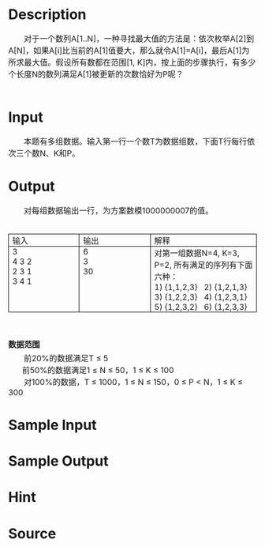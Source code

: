 
# Description

<div class="content"><div><span style="font-size: medium">       对于一个数列A[1..N]，一种寻找最大值的方法是：依次枚举A[2]到A[N]，如果A[i]比当前的A[1]值要大，那么就令A[1]=A[i]，最后A[1]为所求最大值。假设所有数都在范围[1, K]内，按上面的步骤执行，有多少个长度N的数列满足A[1]被更新的次数恰好为P呢？</span></div>
<div><span style="font-size: medium"> </span></div></div>

# Input

<div class="content"><div><span style="font-size: medium">       本题有多组数据。输入第一行一个数T为数据组数，下面T行每行依次三个数N、K和P。</span></div></div>

# Output

<div class="content"><div><span style="font-size: medium">       对每组数据输出一行，为方案数模1000000007的值。</span></div>
<div><span style="font-size: medium"> </span></div>
<p>
<table cellspacing="0" cellpadding="0" border="1" style="border-right: medium none; border-top: medium none; border-left: medium none; border-bottom: medium none; border-collapse: collapse">
    <tbody>
        <tr>
            <td valign="top" width="164" style="border-right: black 1pt solid; padding-right: 5.4pt; border-top: black 1pt solid; padding-left: 5.4pt; padding-bottom: 0cm; border-left: black 1pt solid; width: 123.2pt; padding-top: 0cm; border-bottom: black 1pt solid; background-color: transparent">
            <div><span style="font-size: medium">输入</span></div>
            </td>
            <td valign="top" width="164" style="border-right: black 1pt solid; padding-right: 5.4pt; border-top: black 1pt solid; padding-left: 5.4pt; padding-bottom: 0cm; border-left: #ece9d8; width: 123.2pt; padding-top: 0cm; border-bottom: black 1pt solid; background-color: transparent">
            <div><span style="font-size: medium">输出</span></div>
            </td>
            <td valign="top" width="240" style="border-right: black 1pt solid; padding-right: 5.4pt; border-top: black 1pt solid; padding-left: 5.4pt; padding-bottom: 0cm; border-left: #ece9d8; width: 179.7pt; padding-top: 0cm; border-bottom: black 1pt solid; background-color: transparent">
            <div><span style="font-size: medium">解释</span></div>
            </td>
        </tr>
        <tr>
            <td valign="top" width="164" style="border-right: black 1pt solid; padding-right: 5.4pt; border-top: #ece9d8; padding-left: 5.4pt; padding-bottom: 0cm; border-left: black 1pt solid; width: 123.2pt; padding-top: 0cm; border-bottom: black 1pt solid; background-color: transparent">
            <div><span style="font-size: medium">3</span></div>
            <div><span style="font-size: medium">4 3 2</span></div>
            <div><span style="font-size: medium">2 3 1</span></div>
            <div><span style="font-size: medium">3 4 1</span></div>
            </td>
            <td valign="top" width="164" style="border-right: black 1pt solid; padding-right: 5.4pt; border-top: #ece9d8; padding-left: 5.4pt; padding-bottom: 0cm; border-left: #ece9d8; width: 123.2pt; padding-top: 0cm; border-bottom: black 1pt solid; background-color: transparent">
            <div><span style="font-size: medium">6</span></div>
            <div><span style="font-size: medium">3</span></div>
            <div><span style="font-size: medium">30</span></div>
            </td>
            <td valign="top" width="240" style="border-right: black 1pt solid; padding-right: 5.4pt; border-top: #ece9d8; padding-left: 5.4pt; padding-bottom: 0cm; border-left: #ece9d8; width: 179.7pt; padding-top: 0cm; border-bottom: black 1pt solid; background-color: transparent">
            <div><span style="font-size: medium">对第一组数据N=4, K=3, P=2, 所有满足的序列有下面六种：</span></div>
            <div><span style="font-size: medium">1) {1,1,2,3}   2) {1,2,1,3}</span></div>
            <div><span style="font-size: medium">3) {1,2,2,3}   4) {1,2,3,1}</span></div>
            <div><span style="font-size: medium">5) {1,2,3,2}   6) {1,2,3,3}</span></div>
            </td>
        </tr>
    </tbody>
</table>
</p>
<div><span style="font-size: medium"> </span></div>
<div style="margin: 12pt 0cm 3pt"><span style="font-size: medium"><b>数据范围</b></span></div>
<div><span style="font-size: medium">       前20%的数据满足T ≤ 5</span></div>
<div style="text-indent: 21pt"><span style="font-size: medium">前50%的数据满足1 ≤ N ≤ 50，1 ≤ K ≤ 100</span></div>
<div><span style="font-size: medium">       对100%的数据，T ≤ 1000，1 ≤ N ≤ 150，0 ≤ P &lt; N，1 ≤ K ≤ 300</span></div></div>

# Sample Input

<div class="content"><span class="sampledata"></span></div>

# Sample Output

<div class="content"><span class="sampledata"></span></div>

# Hint

<div class="content"><p></p></div>

# Source

<div class="content"><p><a href="problemset.php?search="></a></p></div>

